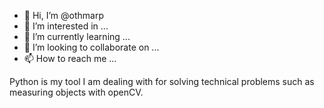 - 👋 Hi, I’m @othmarp
- 👀 I’m interested in ...
- 🌱 I’m currently learning ...
- 💞️ I’m looking to collaborate on ...
- 📫 How to reach me ...

<!---
othmarp/othmarp is a ✨ special ✨ repository because its `README.md` (this file) appears on your GitHub profile.
You can click the Preview link to take a look at your changes.
--->Python is my tool I am dealing with for solving technical problems such as measuring objects with openCV.
